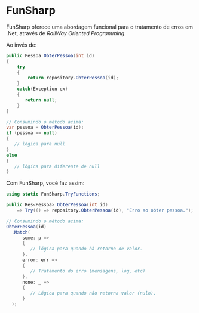 # FunSharp

FunSharp oferece uma abordagem funcional para o tratamento de erros em .Net, através de *RailWay Oriented Programming*. 

Ao invés de:

```csharp
public Pessoa ObterPessoa(int id)
{
    try
    {
        return repository.ObterPessoa(id);
    }
    catch(Exception ex)
    {
       return null;
    }
}

// Consumindo o método acima:
var pessoa = ObterPessoa(id);
if (pessoa == null)
{
   // lógica para null
}
else
{
   // lógica para diferente de null
}
```

Com FunSharp, você faz assim:

```csharp
using static FunSharp.TryFunctions;

public Res<Pessoa> ObterPessoa(int id)
    => Try(() => repository.ObterPessoa(id), "Erro ao obter pessoa.");

// Consumindo o método acima:
ObterPessoa(id)
  .Match(
      some: p => 
      {
         // lógica para quando há retorno de valor.
      },
      error: err =>
      {
         // Tratamento do erro (mensagens, log, etc)
      },
      none: _ =>
      {
         // Lógica para quando não retorna valor (nulo).
      }
  );
```
